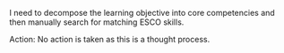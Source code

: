 I need to decompose the learning objective into core competencies and then manually search for matching ESCO skills.

Action: No action is taken as this is a thought process.